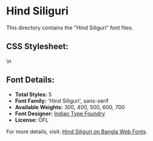 # Hind Siliguri

This directory contains the "Hind Siliguri" font files.

## CSS Stylesheet:

\n

## Font Details:
- **Total Styles:** 5
- **Font Family:** 'Hind Siliguri', sans-serif
- **Available Weights:** 300, 400, 500, 600, 700
- **Font Designer:** [Indian Type Foundry](https://www.indiantypefoundry.com/)
- **License:** OFL

For more details, visit: [Hind Siliguri on Bangla Web Fonts](https://banglawebfonts.pages.dev/hind-siliguri/#about).
